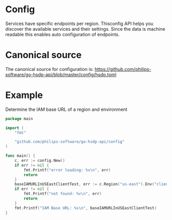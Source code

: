 # Config
Services have specific endpoints per region. Thisconfig API helps you
discover the available services and their settings. Since the data is
machine readable this enables auto configuration of endpoints.

# Canonical source
The canonical source for configuration is:
https://github.com/philips-software/go-hsdp-api/blob/master/config/hsdp.toml

# Example
Determine the IAM base URL of a region and environment

```go
package main

import (
	"fmt"

	"github.com/philips-software/go-hsdp-api/config"
)

func main() {
	c, err := config.New()
	if err != nil {
		fmt.Printf("error loading: %v\n", err)
		return
	}
	baseIAMURLInUSEastClientTest, err := c.Region("us-east").Env("client-test").Service("iam").String("url")
	if err != nil {
		fmt.Printf("not found: %v\n", err)
		return
	}
	fmt.Printf("IAM Base URL: %s\n", baseIAMURLInUSEastClientTest)
}
```
